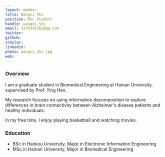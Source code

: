 ```yaml
---
layout: member
title: Wangxi Shi
position: MSc Student
handle: wangxi_shi
email: 2276336361@qq.com
twitter:
github: 
scholar: 
linkedin: 
photo: wangxi_shi.jpg
web: 
---
```


### Overview
I am a graduate student in Biomedical Engineering at Hainan University, supervised by Prof. Ying Han.

My research focuses on using information decomposition to explore differences in brain connectivity between Alzheimer's disease patients and healthy individuals.

In my free time, I enjoy playing basketball and watching movies.

### Education
- BSc in Hankou University, Major in Electronic Information Engineering
- MSc in Hainan University, Major in Biomedical Engineering

